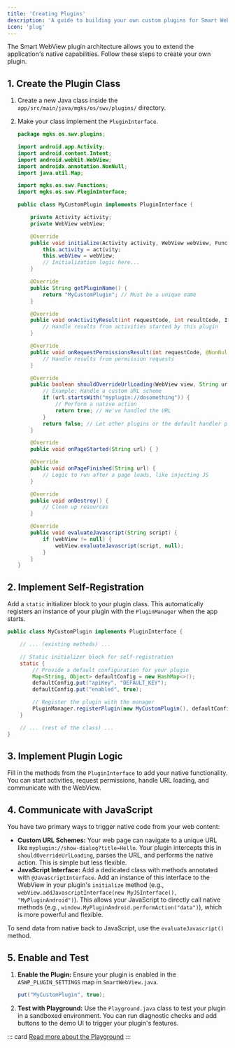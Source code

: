 ```yaml
---
title: 'Creating Plugins'
description: 'A guide to building your own custom plugins for Smart WebView.'
icon: 'plug'
---
```


The Smart WebView plugin architecture allows you to extend the application's native capabilities. Follow these steps to create your own plugin.

## 1. Create the Plugin Class

1.  Create a new Java class inside the `app/src/main/java/mgks/os/swv/plugins/` directory.
2.  Make your class implement the `PluginInterface`.

    ```java
    package mgks.os.swv.plugins;

    import android.app.Activity;
    import android.content.Intent;
    import android.webkit.WebView;
    import androidx.annotation.NonNull;
    import java.util.Map;

    import mgks.os.swv.Functions;
    import mgks.os.swv.PluginInterface;

    public class MyCustomPlugin implements PluginInterface {

        private Activity activity;
        private WebView webView;

        @Override
        public void initialize(Activity activity, WebView webView, Functions functions, Map<String, Object> config) {
            this.activity = activity;
            this.webView = webView;
            // Initialization logic here...
        }

        @Override
        public String getPluginName() {
            return "MyCustomPlugin"; // Must be a unique name
        }

        @Override
        public void onActivityResult(int requestCode, int resultCode, Intent data) {
            // Handle results from activities started by this plugin
        }

        @Override
        public void onRequestPermissionsResult(int requestCode, @NonNull String[] permissions, @NonNull int[] grantResults) {
            // Handle results from permission requests
        }

        @Override
        public boolean shouldOverrideUrlLoading(WebView view, String url) {
            // Example: Handle a custom URL scheme
            if (url.startsWith("myplugin://dosomething")) {
                // Perform a native action
                return true; // We've handled the URL
            }
            return false; // Let other plugins or the default handler process it
        }

        @Override
        public void onPageStarted(String url) { }

        @Override
        public void onPageFinished(String url) {
            // Logic to run after a page loads, like injecting JS
        }

        @Override
        public void onDestroy() {
            // Clean up resources
        }

        @Override
        public void evaluateJavascript(String script) {
            if (webView != null) {
                webView.evaluateJavascript(script, null);
            }
        }
    }
    ```

## 2. Implement Self-Registration

Add a `static` initializer block to your plugin class. This automatically registers an instance of your plugin with the `PluginManager` when the app starts.

```java
public class MyCustomPlugin implements PluginInterface {

    // ... (existing methods) ...

    // Static initializer block for self-registration
    static {
        // Provide a default configuration for your plugin
        Map<String, Object> defaultConfig = new HashMap<>();
        defaultConfig.put("apiKey", "DEFAULT_KEY");
        defaultConfig.put("enabled", true);

        // Register the plugin with the manager
        PluginManager.registerPlugin(new MyCustomPlugin(), defaultConfig);
    }

    // ... (rest of the class) ...
}
```

## 3. Implement Plugin Logic

Fill in the methods from the `PluginInterface` to add your native functionality. You can start activities, request permissions, handle URL loading, and communicate with the WebView.

## 4. Communicate with JavaScript

You have two primary ways to trigger native code from your web content:

*   **Custom URL Schemes:** Your web page can navigate to a unique URL like `myplugin://show-dialog?title=Hello`. Your plugin intercepts this in `shouldOverrideUrlLoading`, parses the URL, and performs the native action. This is simple but less flexible.
*   **JavaScript Interface:** Add a dedicated class with methods annotated with `@JavascriptInterface`. Add an instance of this interface to the WebView in your plugin's `initialize` method (e.g., `webView.addJavascriptInterface(new MyJSInterface(), "MyPluginAndroid")`). This allows your JavaScript to directly call native methods (e.g., `window.MyPluginAndroid.performAction("data")`), which is more powerful and flexible.

To send data from native back to JavaScript, use the `evaluateJavascript()` method.

## 5. Enable and Test

1.  **Enable the Plugin:** Ensure your plugin is enabled in the `ASWP_PLUGIN_SETTINGS` map in `SmartWebView.java`.
    ```java
    put("MyCustomPlugin", true);
    ```
2.  **Test with Playground:** Use the `Playground.java` class to test your plugin in a sandboxed environment. You can run diagnostic checks and add buttons to the demo UI to trigger your plugin's features.

::: card
[Read more about the Playground](/smart-webview/plugins/playground)
:::